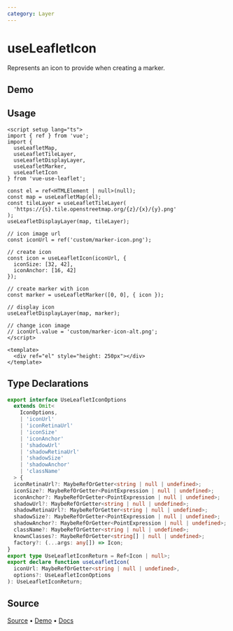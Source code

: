 ```yaml
---
category: Layer
---
```


# useLeafletIcon

Represents an icon to provide when creating a marker.



## Demo

<ClientOnly>
  <Demo name="useLeafletIcon" source-url="https://github.com/nikolaynau/vue-use-leaflet/blob/master/src/useLeafletIcon/demo.vue" />
</ClientOnly>

## Usage

```vue
<script setup lang="ts">
import { ref } from 'vue';
import {
  useLeafletMap,
  useLeafletTileLayer,
  useLeafletDisplayLayer,
  useLeafletMarker,
  useLeafletIcon
} from 'vue-use-leaflet';

const el = ref<HTMLElement | null>(null);
const map = useLeafletMap(el);
const tileLayer = useLeafletTileLayer(
  'https://{s}.tile.openstreetmap.org/{z}/{x}/{y}.png'
);
useLeafletDisplayLayer(map, tileLayer);

// icon image url
const iconUrl = ref('custom/marker-icon.png');

// create icon
const icon = useLeafletIcon(iconUrl, {
  iconSize: [32, 42],
  iconAnchor: [16, 42]
});

// create marker with icon
const marker = useLeafletMarker([0, 0], { icon });

// display icon
useLeafletDisplayLayer(map, marker);

// change icon image
// iconUrl.value = 'custom/marker-icon-alt.png';
</script>

<template>
  <div ref="el" style="height: 250px"></div>
</template>
```

## Type Declarations

```ts
export interface UseLeafletIconOptions
  extends Omit<
    IconOptions,
    | 'iconUrl'
    | 'iconRetinaUrl'
    | 'iconSize'
    | 'iconAnchor'
    | 'shadowUrl'
    | 'shadowRetinaUrl'
    | 'shadowSize'
    | 'shadowAnchor'
    | 'className'
  > {
  iconRetinaUrl?: MaybeRefOrGetter<string | null | undefined>;
  iconSize?: MaybeRefOrGetter<PointExpression | null | undefined>;
  iconAnchor?: MaybeRefOrGetter<PointExpression | null | undefined>;
  shadowUrl?: MaybeRefOrGetter<string | null | undefined>;
  shadowRetinaUrl?: MaybeRefOrGetter<string | null | undefined>;
  shadowSize?: MaybeRefOrGetter<PointExpression | null | undefined>;
  shadowAnchor?: MaybeRefOrGetter<PointExpression | null | undefined>;
  className?: MaybeRefOrGetter<string | null | undefined>;
  knownClasses?: MaybeRefOrGetter<string[] | null | undefined>;
  factory?: (...args: any[]) => Icon;
}
export type UseLeafletIconReturn = Ref<Icon | null>;
export declare function useLeafletIcon(
  iconUrl: MaybeRefOrGetter<string | null | undefined>,
  options?: UseLeafletIconOptions
): UseLeafletIconReturn;
```

## Source

[Source](https://github.com/nikolaynau/vue-use-leaflet/blob/master/src/useLeafletIcon/index.ts) • [Demo](https://github.com/nikolaynau/vue-use-leaflet/blob/master/src/useLeafletIcon/demo.vue) • [Docs](https://github.com/nikolaynau/vue-use-leaflet/blob/master/src/useLeafletIcon/index.md)
